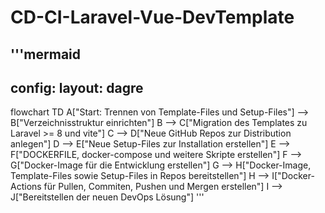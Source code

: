 # CD-CI-Laravel-Vue-DevTemplate
'''mermaid
---
config:
  layout: dagre
---
flowchart TD
    A["Start: Trennen von Template-Files und Setup-Files"] --> B["Verzeichnisstruktur einrichten"]
    B --> C["Migration des Templates zu Laravel &gt;= 8 und vite"]
    C --> D["Neue GitHub Repos zur Distribution anlegen"]
    D --> E["Neue Setup-Files zur Installation erstellen"]
    E --> F["DOCKERFILE, docker-compose und weitere Skripte erstellen"]
    F --> G["Docker-Image für die Entwicklung erstellen"]
    G --> H["Docker-Image, Template-Files sowie Setup-Files in Repos bereitstellen"]
    H --> I["Docker-Actions für Pullen, Commiten, Pushen und Mergen erstellen"]
    I --> J["Bereitstellen der neuen DevOps Lösung"]
'''
